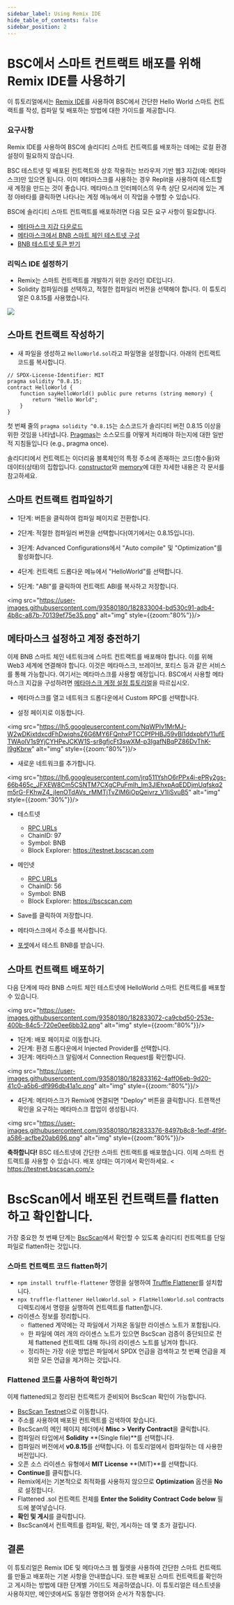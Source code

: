 ```yaml
---
sidebar_label: Using Remix IDE
hide_table_of_contents: false
sidebar_position: 2
---
```


# BSC에서 스마트 컨트랙트 배포를 위해 Remix IDE를 사용하기

이 튜토리얼에서는 [Remix IDE](https://remix.ethereum.org/)를 사용하여 BSC에서 간단한 Hello World 스마트 컨트랙트를 작성, 컴파일 및 배포하는 방법에 대한 가이드를 제공합니다.

### 요구사항
Remix IDE를 사용하여 BSC에 솔리디티 스마트 컨트랙트를 배포하는 데에는 로컬 환경 설정이 필요하지 않습니다.
 
BSC 테스트넷 및 배포된 컨트랙트와 상호 작용하는 브라우저 기반 웹3 지갑(예: 메타마스크)만 있으면 됩니다. 이미 메타마스크를 사용하는 경우 Replit을 사용하여 테스트할 새 계정을 만드는 것이 좋습니다. 메타마스크 인터페이스의 우측 상단 모서리에 있는 계정 아바타를 클릭하면 나타나는 계정 메뉴에서 이 작업을 수행할 수 있습니다.
 
BSC에 솔리디티 스마트 컨트랙트를 배포하려면 다음 모든 요구 사항이 필요합니다.

* [메타마스크 지갑 다운로드](https://metamask.io/)
* [메타마스크에서 BNB 스마트 체인 테스트넷 구성](https://academy.binance.com/en/articles/connecting-metamask-to-binance-smart-chain)
* [BNB 테스트넷 토큰 받기](https://testnet.binance.org/faucet-smart)
 
### 리믹스 IDE 설정하기

- Remix는 스마트 컨트랙트를 개발하기 위한 온라인 IDE입니다.
- Solidity 컴파일러를 선택하고, 적절한 컴파일러 버전을 선택해야 합니다. 이 튜토리얼은 0.8.15를 사용했습니다.

<img src="https://user-images.githubusercontent.com/93580180/182832884-f3554c38-84aa-46f0-85e6-32b54e24eba6.png"/>

## 스마트 컨트랙트 작성하기

- 새 파일을 생성하고 ```HelloWorld.sol```라고 파일명을 설정합니다. 아래의 컨트랙트 코드를 복사합니다.

```
// SPDX-License-Identifier: MIT
pragma solidity ^0.8.15;
contract HelloWorld {
    function sayHelloWorld() public pure returns (string memory) {
        return "Hello World";
    }
}
```

첫 번째 줄의 `pragma solidity ^0.8.15`는 소스코드가 솔리디티 버전 0.8.15 이상을 위한 것임을 나타냅니다. [Pragmas](https://solidity.readthedocs.io/en/latest/layout-of-source-files.html#pragma)는 소스모드를 어떻게 처리해야 하는지에 대한 일반적 지침들입니다 (e.g., pragma once).

솔리디티에서 컨트랙트는 이더리움 블록체인의 특정 주소에 존재하는 코드(함수들)와 데이터(상태)의 집합입니다. [constructor](https://solidity.readthedocs.io/en/latest/contracts.html#constructor)와 [memory](https://solidity.readthedocs.io/en/latest/introduction-to-smart-contracts.html#storage-memory-and-the-stack)에 대한 자세한 내용은 각 문서를 참고하세요.

## 스마트 컨트랙트 컴파일하기

- 1단계: 버튼을 클릭하여 컴파일 페이지로 전환합니다.

- 2단계: 적절한 컴파일러 버전을 선택합니다(여기에서는 0.8.15입니다).

- 3단계: Advanced Configurations에서 "Auto compile" 및 "Optimization"를 활성화합니다.

- 4단계: 컨트랙트 드롭다운 메뉴에서 "HelloWorld"를 선택합니다.

- 5단계: "ABI"를 클릭하여 컨트랙트 ABI를 복사하고 저장합니다.

<img src="https://user-images.githubusercontent.com/93580180/182833004-bd530c91-adb4-4b8c-a87b-70139ef75e35.png" alt="img" style={{zoom:"80%"}}/>

## 메타마스크 설정하고 계정 충전하기

이제 BNB 스마트 체인 네트워크에 스마트 컨트랙트를 배포해야 합니다. 이를 위해 Web3 세계에 연결해야 합니다. 이것은 메타마스크, 브레이브, 포티스 등과 같은 서비스를 통해 가능합니다. 여기서는 메타마스크를 사용할 예정입니다. BSC에서 사용할 메타마스크 지갑을 구성하려면 [메타마스크 계정 설정 튜토리얼](wallet/metamask.md)을 따르십시오.


- 메타마스크를 열고 네트워크 드롭다운에서 Custom RPC를 선택합니다.

- 설정 페이지로 이동합니다.

<img src="https://lh5.googleusercontent.com/NqWPIv1MrMJ-W2wDKjxtdxcdFhDwiqhsZ6G6MY6FQnhxPTCCPfPHBJ59vBl1ddxpbfV11ufETWAolV1s9YjCYHPeJCKW1S-sr8gfjcFt3swXM-p3IgafNBqPZ86DvThK-I9gKbrw" alt="img" style={{zoom:"80%"}}/>

- 새로운 네트워크를 추가합니다.

<img src="https://lh6.googleusercontent.com/jrq511YshO6rPPx4i-ePRy2gs-66b465c_JFXEW8Cm5CSNTM7CXgCPuFmIh_Im3JlEhxpAqEDDjmUqfskq2m5rG-FKhwZ4_jIenOTdAVs_rMMTjTvZlM6iOpQeivrz_V1liSvuB5" alt="img" style={{zoom:"30%"}}/>

* 테스트넷
    * [RPC URLs](./rpc.md)
    * ChainID: 97
    * Symbol: BNB
    * Block Explorer: https://testnet.bscscan.com

* 메인넷
    * [RPC URLs](./rpc.md)
    * ChainID: 56
    * Symbol: BNB
    * Block Explorer: https://bscscan.com

- Save를 클릭하여 저장합니다.
- 메타마스크에서 주소를 복사합니다.

- [포셋](https://testnet.binance.org/faucet-smart)에서 테스트 BNB를 받습니다.

## 스마트 컨트랙트 배포하기

다음 단계에 따라 BNB 스마트 체인 테스트넷에 HelloWorld 스마트 컨트랙트를 배포할 수 있습니다.

<img src="https://user-images.githubusercontent.com/93580180/182833072-ca9cbd50-253e-400b-84c5-720e0ee6bb32.png" alt="img" style={{zoom:"80%"}}/>

- 1단계: 배포 페이지로 이동합니다.
- 2단계: 환경 드롭다운에서 Injected Provider를 선택합니다.
- 3단계: 메타마스크 알림에서 Connection Request를 확인합니다.

<img src="https://user-images.githubusercontent.com/93580180/182833162-4aff06eb-9d20-41c0-a5b6-df996db41a1c.png" alt="img" style={{zoom:"80%"}}/>

- 4단계: 메타마스크가 Remix에 연결되면 "Deploy" 버튼을 클릭합니다. 트랜잭션 확인을 요구하는 메타마스크 팝업이 생성됩니다.

<img src="https://user-images.githubusercontent.com/93580180/182833376-8497b8c8-1edf-4f9f-a586-acfbe20ab696.png" alt="img" style={{zoom:"80%"}}/>

**축하합니다!** BSC 테스트넷에 간단한 스마트 컨트랙트를 배포했습니다. 이제 스마트 컨트랙트를 사용할 수 있습니다. 배포 상태는 여기에서 확인하세요. < https://testnet.bscscan.com/>

# BscScan에서 배포된 컨트랙트를 flatten하고 확인합니다.

가장 중요한 첫 번째 단계는 [BscScan](https://testnet.bscscan.com/)에서 확인할 수 있도록 솔리디티 컨트랙트를 단일 파일로 flatten하는 것입니다.

### 스마트 컨트랙트 코드 flatten하기

* ```npm install truffle-flattener``` 명령을 실행하여 [Truffle Flattener](https://github.com/nomiclabs/truffle-flattener)를 설치합니다.
* ```npx truffle-flattener HelloWorld.sol > FlatHelloWorld.sol``` contracts 디렉토리에서 명령을 실행하여 컨트랙트를 flatten합니다.
* 라이센스 정보를 정리합니다.
    * flattened 계약에는 각 파일에서 가져온 동일한 라이센스 노트가 포함됩니다. 
    * 한 파일에 여러 개의 라이센스 노트가 있으면 BscScan 검증이 중단되므로 전체 flattened 컨트랙트 대해 하나의 라이센스 노트를 남겨야 합니다. 
    * 정리하는 가장 쉬운 방법은 파일에서 SPDX 언급을 검색하고 첫 번째 언급을 제외한 모든 언급을 제거하는 것입니다.

### Flattened 코드를 사용하여 확인하기
이제 flattened되고 정리된 컨트랙트가 준비되어 BscScan 확인이 가능합니다.
* [BscScan Testnet](https://testnet.bscscan.com/)으로 이동합니다.
* 주소를 사용하여 배포된 컨트랙트를 검색하여 찾습니다.
* BscScan의 메인 페이지 헤더에서 **Misc > Verify Contract**을 클릭합니다.
* 컴파일러 타입에서 **Solidity** **(Single file)**를 선택합니다.
* 컴파일러 버전에서 **v0.8.15**를 선택합니다. 이 튜토리얼에서 컴파일하는 데 사용한 버전입니다.
* 오픈 소스 라이센스 유형에서 **MIT License** **(MIT)**를 선택합니다.
* **Continue**를 클릭합니다.
* Remix에서는 기본적으로 최적화를 사용하지 않으므로 **Optimization** 옵션을 **No**로 설정합니다.
* Flattened .sol 컨트랙트 전체를 **Enter the Solidity Contract Code below** 필드에 붙여넣습니다.
* **확인 및 게시**를 클릭합니다.
* BscScan에서 컨트랙트를 컴파일, 확인, 게시하는 데 몇 초가 걸립니다.


## 결론
이 튜토리얼은 Remix IDE 및 메타마스크 웹 월렛을 사용하여 간단한 스마트 컨트랙트를 만들고 배포하는 기본 사항을 안내했습니다. 또한 배포된 스마트 컨트랙트를 확인하고 게시하는 방법에 대한 단계별 가이드도 제공하였습니다. 이 튜토리얼은 테스트넷을 사용하지만, 메인넷에서도 동일한 명령어와 순서가 작동합니다.